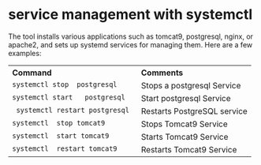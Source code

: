 # service management with systemctl
The tool installs various applications such as tomcat9, postgresql, nginx, or
apache2, and sets up systemd services for managing them. Here are a few
examples:
<table>
  <tr>
    <th style="text-align: left; vertical-align: top;">Command</th>
    <th style="text-align: left; vertical-align: top;">Comments</th>
  </tr>
  <tr>
    <td style="vertical-align: top; text-align: left;"><code>systemctl stop  postgresql</code></td>
    <td>Stops a postgresql Service</td>
  </tr>
  <tr>
    <td style="vertical-align: top; text-align: left;"><code>systemctl start   postgresql</code></td>
    <td>Start postgresql Service</td>
  </tr>
  <tr>
    <td style="vertical-align: top; text-align: left;"><code> systemctl restart postgresql </code></td>
    <td>Restarts PostgreSQL service</td>
  </tr>
  <tr>
    <td style="vertical-align: top; text-align: left;"><code>systemctl  stop tomcat9 </code></td>
    <td>Stops Tomcat9 Service </td>
  </tr>
  <tr>
    <td style="vertical-align: top; text-align: left;"><code>systemctl  start tomcat9 </code></td>
    <td>Starts Tomcat9 Service <br></td>
  </tr>
  <tr>
    <td style="vertical-align: top; text-align: left;"><code>systemctl  restart tomcat9</code></td>
    <td>Restarts Tomcat9 Service </td>
  </tr>
</table>
